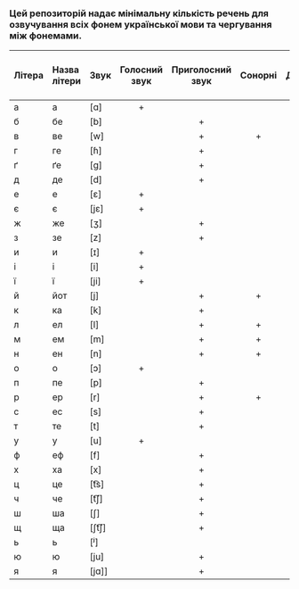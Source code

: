 ### Цей репозиторій надає мінімальну кількість речень для озвучування всіх фонем української мови та чергування між фонемами.

|Літера|Назва літери|Звук|Голосний звук|Приголосний звук|Cонорні|Дзвінкі|Глухі|Губні|Зубні|Піднебінні|Середньоязиковий|Задньоязикові|Гортанний|Фрикативні|Проривні|Зімкненоні щілинні|Зімкнено прохідні|Вібрант|Непалаталізовані|Палаталізовані|Напівпалаталізовані|Свистячі|Шиплячі|Лабіалізовані|Нелабіалізовані|Голосні переднього ряду|Голосні заднього ряду|Високий ступінь підняття язика|Середній ступінь підняття язика|Низький ступінь підняття язика|
|:-----------|:-----------|:-----------|:-----------:|:-----------:|:-----------:|:-----------:|:-----------:|:-----------:|:-----------:|:-----------:|:-----------:|:-----------:|:-----------:|:-----------:|:-----------:|:-----------:|:-----------:|:-----------:|:-----------:|:-----------:|:-----------:|:-----------:|:-----------:|:-----------:|:-----------:|:-----------:|:-----------:|:-----------:|:-----------:|:-----------:|
|а|а|[ɑ]|+| | | | | | | | | | | | | | | | | | | | | |+| |+| | |+|
|б|бе|[b]| |+| |+| |+| | | | | | |+| | | |+| |+| | | | | | | | | |
|в|ве|[w]| |+|+| | |+| | | | | |+| | | | |+| |+| | | | | | | | | |
|г|ге|[ɦ]| |+| |+| | | | | | |+|+| | | | |+| |+| | | | | | | | | |
|ґ|ґе|[ɡ]| |+| |+| | | | | |+| | |+| | | |+| |+| | | | | | | | | |
|д|де|[d]| |+| |+| | |+| | | | | |+| | | |+|+| | | | | | | | | | |
|е|е|[ɛ]|+| | | | | | | | | | | | | | | | | | | | | |+|+| | |+| |
|є|є|[jɛ]|+| | | | | | | | | | | | | | | | | | | | | | | | | | | |
|ж|же|[ʒ]| |+| |+| | | |+| | | |+| | | | |+| |+| |+| | | | | | | |
|з|зе|[z]| |+| |+| | |+| | | | |+| | | | |+|+| |+| | | | | | | | |
|и|и|[ɪ]|+| | | | | | | | | | | | | | | | | | | | | |+|+| |+| | |
|і|і|[i]|+| | | | | | | | | | | | | | | | | | | | | |+|+| |+| | |
|ї|ї|[ji]|+| | | | | | | | | | | | | | | | | | | | | | | | | | | |
|й|йот|[j]| |+|+| | | | | |+| | |+| | | | | |+| | | | | | | | | | |
|к|ка|[k]| |+| | |+| | | | |+| | |+| | | |+| |+| | | | | | | | | |
|л|ел|[l]| |+|+| | | |+| | | | | | | |+| |+|+| | | | | | | | | | |
|м|ем|[m]| |+|+| | |+| | | | | | | | |+| |+| |+| | | | | | | | | |
|н|ен|[n]| |+|+| | | |+| | | | | | | |+| |+|+| | | | | | | | | | |
|о|о|[ɔ]|+| | | | | | | | | | | | | | | | | | | | |+| | |+| |+| |
|п|пе|[p]| |+| | |+|+| | | | | | |+| | | |+| |+| | | | | | | | | |
|р|ер|[r]| |+|+| | | | |+| | | | | | | |+|+|+| | | | | | | | | | |
|с|ес|[s]| |+| | |+| |+| | | | |+| | | | |+|+| |+| | | | | | | | |
|т|те|[t]| |+| | |+| |+| | | | | |+| | | |+|+| | | | | | | | | | |
|у|у|[u]|+| | | | | | | | | | | | | | | | | | | | |+| | |+|+| | |
|ф|еф|[f]| |+| | |+|+| | | | | |+| | | | |+| |+| | | | | | | | | |
|х|ха|[x]| |+| | |+| | | | |+| |+| | | | |+| |+| | | | | | | | | |
|ц|це|[t͡s]| |+| | |+| |+| | | | | | |+| | |+|+| |+| | | | | | | | |
|ч|че|[t͡ʃ]| |+| | |+| | |+| | | | | |+| | |+| |+| |+| | | | | | | |
|ш|ша|[ʃ]| |+| | |+| | |+| | | |+| | | | |+| |+| |+| | | | | | | |
|щ|ща|[ʃt͡ʃ]| |+| | | | | | | | | | | | | | | | | | | | | | | | | | |
|ь|ь|[ʲ]| | | | | | | | | | | | | | | | | | | | | | | | | | | | |
|ю|ю|[ju]| |+| | | | | | | | | | | | | | | | | | | | | | | | | | |
|я|я|[jɑ]]| |+| | | | | | | | | | | | | | | | | | | | | | | | | | |
